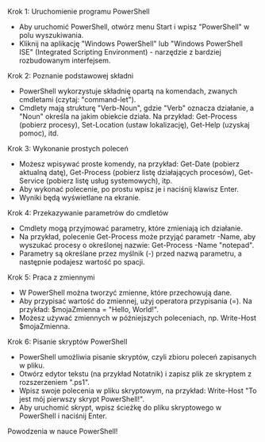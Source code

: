 
Krok 1: Uruchomienie programu PowerShell
- Aby uruchomić PowerShell, otwórz menu Start i wpisz "PowerShell" w polu wyszukiwania.
- Kliknij na aplikację "Windows PowerShell" lub "Windows PowerShell ISE" (Integrated Scripting Environment) - narzędzie z bardziej rozbudowanym interfejsem.

Krok 2: Poznanie podstawowej składni
- PowerShell wykorzystuje składnię opartą na komendach, zwanych cmdletami (czytaj: "command-let").
- Cmdlety mają strukturę "Verb-Noun", gdzie "Verb" oznacza działanie, a "Noun" określa na jakim obiekcie działa.
  Na przykład: Get-Process (pobierz procesy), Set-Location (ustaw lokalizację), Get-Help (uzyskaj pomoc), itd.

Krok 3: Wykonanie prostych poleceń
- Możesz wpisywać proste komendy, na przykład: Get-Date (pobierz aktualną datę), Get-Process (pobierz listę działających procesów), Get-Service (pobierz listę usług systemowych), itp.
- Aby wykonać polecenie, po prostu wpisz je i naciśnij klawisz Enter.
- Wyniki będą wyświetlane na ekranie.

Krok 4: Przekazywanie parametrów do cmdletów
- Cmdlety mogą przyjmować parametry, które zmieniają ich działanie.
- Na przykład, polecenie Get-Process może przyjąć parametr -Name, aby wyszukać procesy o określonej nazwie: Get-Process -Name "notepad".
- Parametry są określane przez myślnik (-) przed nazwą parametru, a następnie podajesz wartość po spacji.

Krok 5: Praca z zmiennymi
- W PowerShell można tworzyć zmienne, które przechowują dane.
- Aby przypisać wartość do zmiennej, użyj operatora przypisania (=). Na przykład: $mojaZmienna = "Hello, World!".
- Możesz używać zmiennych w późniejszych poleceniach, np. Write-Host $mojaZmienna.

Krok 6: Pisanie skryptów PowerShell
- PowerShell umożliwia pisanie skryptów, czyli zbioru poleceń zapisanych w pliku.
- Otwórz edytor tekstu (na przykład Notatnik) i zapisz plik ze skryptem z rozszerzeniem ".ps1".
- Wpisz swoje polecenia w pliku skryptowym, na przykład: Write-Host "To jest mój pierwszy skrypt PowerShell!".
- Aby uruchomić skrypt, wpisz ścieżkę do pliku skryptowego w PowerShell i naciśnij Enter.


Powodzenia w nauce PowerShell!
